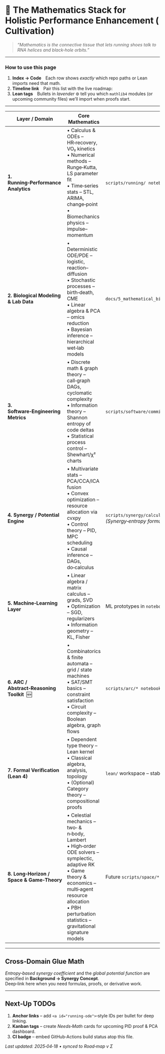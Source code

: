 <!--  File: docs/2_requirements/math_stack.md  -->
# 📐 The Mathematics Stack for **Holistic Performance Enhancement (Cultivation)**  

> *“Mathematics is the connective tissue that lets running shoes talk to RNA helices and black‑hole orbits.”*  

---

### How to use this page  
1. **Index → Code** Each row shows *exactly* which repo paths or Lean imports need that math.  
2. **Timeline link** Pair this list with the live roadmap:  
   <!-- Reference to roadmap_vSigma.md removed: file no longer exists -->
3. **Lean tags** Bullets in *lavender* ⊚ tell you which `mathlib4` modules (or upcoming community files) we’ll import when proofs start.

---

| Layer / Domain | Core Mathematics | Concrete Repo Touch‑Points | ⊚ Lean / Proof Imports |
|---|---|---|---|
| **1. Running‑Performance Analytics** | • Calculus & ODEs – HR‑recovery, VO₂ kinetics<br>• Numerical methods – Runge‑Kutta, LS parameter fit<br>• Time‑series stats – STL, ARIMA, change‑point<br>• Biomechanics physics – impulse–momentum | `scripts/running/`  `notebooks/running/*` | ⊚ `Mathlib.Analysis.ODE`, `Mathlib.Data.Real.Basic` |
| **2. Biological Modeling & Lab Data** | • Deterministic ODE/PDE – logistic, reaction–diffusion<br>• Stochastic processes – birth‑death, CME<br>• Linear algebra & PCA – omics reduction<br>• Bayesian inference – hierarchical wet‑lab models | `docs/5_mathematical_biology/*`  `scripts/biology/*` | ⊚ `Mathlib.MeasureTheory`, `Mathlib.Topology` |
| **3. Software‑Engineering Metrics** | • Discrete math & graph theory – call‑graph DAGs, cyclomatic complexity<br>• Information theory – Shannon entropy of code deltas<br>• Statistical process control – Shewhart/χ² charts | `scripts/software/commit_metrics.py`  `docs/4_analysis/analysis_overview.md` | ⊚ `Mathlib.Combinatorics.Graph`, `Mathlib.Data.Finset` |
| **4. Synergy / Potential Engine** | • Multivariate stats – PCA/CCA/ICA fusion<br>• Convex optimization – resource allocation via cvxpy<br>• Control theory – PID, MPC scheduling<br>• Causal inference – DAGs, do‑calculus | `scripts/synergy/calculate_synergy.py`  `notebooks/synergy/*`<br>*(Synergy‑entropy formula now lives in* [`synergy_concept.md`](../../0_vision_and_strategy/archive/synergy_concept.md)*).* | ⊚ `Mathlib.Analysis.Convex`, `Mathlib.Probability` |
| **5. Machine‑Learning Layer** | • Linear algebra / matrix calculus – grads, SVD<br>• Optimization – SGD, regularizers<br>• Information geometry – KL, Fisher | ML prototypes in `notebooks/*`  RL agent in `scripts/synergy/rl_agent.py` | ⊚ `Std.Data.Matrix`, *(future)* `Mathlib.Geometry.Manifold` |
| **6. ARC / Abstract‑Reasoning Toolkit**  🆕 | • Combinatorics & finite automata – grid / state machines<br>• SAT/SMT basics – constraint satisfaction<br>• Circuit complexity – Boolean algebra, graph flows | `scripts/arc/*`  `notebooks/arc/*` | ⊚ `Mathlib.Logic.Basic`, `Mathlib.Data.Bool`, `Mathlib.Tactic` |
| **7. Formal Verification (Lean 4)** | • Dependent type theory – Lean kernel<br>• Classical algebra, analysis, topology<br>• (Optional) Category theory – compositional proofs | `lean/` workspace – stability of logistic harvest, PID proofs, ARC solvers | ⊚ whole `mathlib4` universe 🌌 |
| **8. Long‑Horizon / Space & Game‑Theory** | • Celestial mechanics – two‑ & n‑body, Lambert<br>• High‑order ODE solvers – symplectic, adaptive RK<br>• Game theory & economics – multi‑agent resource allocation<br>• PBH perturbation statistics – gravitational signature models | Future `scripts/space/*`  `notebooks/space/*`  design refs in `docs/3_design/` | ⊚ custom theories + `Mathlib.Analysis.Calculus` |

---

## Cross‑Domain Glue Math  
*Entropy‑based synergy coefficient* and the *global potential function* are specified in **Background → Synergy Concept**.  
Deep‑link here when you need formulas, proofs, or derivative work.

---

## Next‑Up TODOs
1. **Anchor links** – add `<a id="running-ode">`‑style IDs per bullet for deep linking.  
2. **Kanban tags** – create *Needs‑Math* cards for upcoming PID proof & PCA dashboard.  
3. **CI badge** – embed GitHub‑Actions build status atop this file.

*Last updated: 2025‑04‑18 • synced to Road‑map v Σ*  
